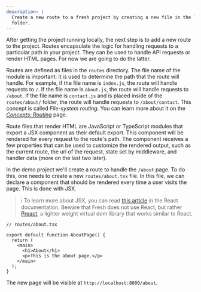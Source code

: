 ```yaml
---
description: |
  Create a new route to a fresh project by creating a new file in the `routes/`
  folder. 
---
```


After getting the project running locally, the next step is to add a new route
to the project. Routes encapsulate the logic for handling requests to a
particular path in your project. They can be used to handle API requests or
render HTML pages. For now we are going to do the latter.

Routes are defined as files in the `routes` directory. The file name of the
module is important: it is used to determine the path that the route will
handle. For example, if the file name is `index.js`, the route will handle
requests to `/`. If the file name is `about.js`, the route will handle requests
to `/about`. If the file name is `contact.js` and is placed inside of the
`routes/about/` folder, the route will handle requests to `/about/contact`. This
concept is called _File-system routing_. You can learn more about it on the
[_Concepts: Routing_][concepts-routing] page.

Route files that render HTML are JavaScript or TypeScript modules that export a
JSX component as their default export. This component will be rendered for every
request to the route's path. The component receives a few properties that can be
used to customize the rendered output, such as the current route, the url of the
request, state set by middleware, and handler data (more on the last two later).

In the demo project we'll create a route to handle the `/about` page. To do
this, one needs to create a new `routes/about.tsx` file. In this file, we can
declare a component that should be rendered every time a user visits the page.
This is done with JSX.

> ℹ️ To learn more about JSX, you can read [this article][jsx] in the React
> documentation. Beware that Fresh does not use React, but rather
> [Preact][preact], a lighter weight virtual dom library that works similar to
> React.

```tsx
// routes/about.tsx

export default function AboutPage() {
  return (
    <main>
      <h1>About</h1>
      <p>This is the about page.</p>
    </main>
  );
}
```

The new page will be visible at `http://localhost:8000/about`.

<!-- You can find more in depth information about routes on the
[_Concepts: Routes_][concepts-routes] documentation page. The following
pages in the _Getting Started_ guide will also explain more features of routes. -->

[concepts-routing]: /docs/concepts/routing
[jsx]: https://reactjs.org/docs/introducing-jsx.html
[preact]: https://preactjs.com/

<!-- [concepts-routes]: /docs/concepts/routes -->
